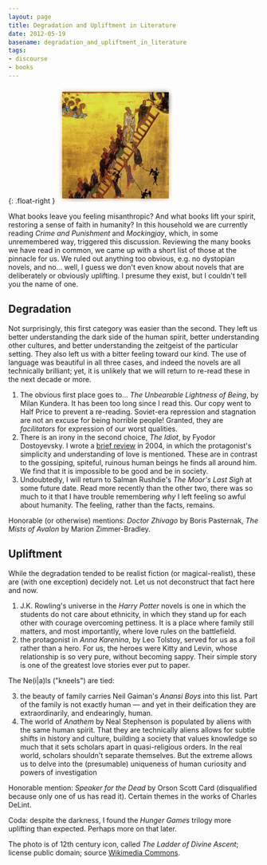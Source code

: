 ```yaml
---
layout: page
title: Degradation and Upliftment in Literature
date: 2012-05-19
basename: degradation_and_upliftment_in_literature
tags:
- discourse
- books
---
```


{: .float-right }
![latter of divine ascent](/images/latterAscent.png)

What books leave you feeling misanthropic? And what books lift your spirit,
restoring a sense of faith in humanity? In this household we are currently
reading _Crime and Punishment_ and _Mockingjay_, which, in some unremembered
way, triggered this discussion. Reviewing the many books we have read in common,
we came up with a short list of those at the pinnacle for us. We ruled out
anything too obvious, e.g. no dystopian novels, and no&hellip; well, I guess we
don't even know about novels that are deliberately or obviously uplifting. I
presume they exist, but I couldn't tell you the name of one.

<!-- truncate -->

## Degradation

Not surprisingly, this first category was easier than the second. They left us
better understanding the dark side of the human spirit, better understanding
other cultures, and better understanding the zeitgeist of the particular
setting. They also left us with a bitter feeling toward our kind. The use of
language was beautiful in all three cases, and indeed the novels are all
technically brilliant; yet, it is unlikely that we will return to re-read these
in the next decade or more.

1. The obvious first place goes to&hellip; _The Unbearable Lightness of Being_,
   by Milan Kundera. It has been too long since I read this. Our copy went to
   Half Price to prevent a re-reading. Soviet-era repression and stagnation are
   not an excuse for being horrible people! Granted, they are _facilitators_ for
   expression of our worst qualities.
2. There is an irony in the second choice, _The Idiot_, by Fyodor Dostoyevsky. I
   wrote a <a
   href="/archive/2004/07/16/dostoyevskys_th/">brief
   review</a> in 2004, in which the protagonist's simplicity and understanding
   of love is mentioned. These are in contrast to the gossiping, spiteful,
   ruinous human beings he finds all around him. We find that it is impossible
   to be good and be in society.
3. Undoubtedly, I will return to Salman Rushdie's _The Moor's Last Sigh_ at some
   future date. Read more recently than the other two, there was so much to it
   that I have trouble remembering _why_ I left feeling so awful about humanity.
   The feeling, rather than the facts, remains.

Honorable (or otherwise) mentions: _Doctor Zhivago_ by Boris Pasternak, _The
Mists of Avalon_ by Marion Zimmer-Bradley.

## Upliftment

While the degradation tended to be realist fiction (or magical-realist), these
are (with one exception) decidely not. Let us not deconstruct that fact here and
now.

1. J.K. Rowling's universe in the _Harry Potter_ novels is one in which the
   students do not care about ethnicity, in which they stand up for each other
   with courage overcoming pettiness. It is a place where family still matters,
   and most importantly, where love rules on the battlefield.
2. the protagonist in _Anna Karenina_, by Leo Tolstoy, served for us as a foil
   rather than a hero. For us, the heroes were Kitty and Levin, whose
   relationship is so very pure, without becoming sappy. Their simple story is
   one of the greatest love stories ever put to paper.

The Ne(i|a)ls ("kneels") are tied:

3. the beauty of family carries Neil Gaiman's _Anansi Boys_ into this list. Part
   of the family is not exactly human &mdash; and yet in their deification they
   are extraordinarily, and endearingly, human.
4. The world of _Anathem_ by Neal Stephenson is populated by aliens with the
   same human spirit. That they are technically aliens allows for subtle shifts
   in history and culture, building a society that values knowledge so much that
   it sets scholars apart in quasi-religious orders. In the real world, scholars
   shouldn't separate themselves. But the extreme allows us to delve into the
   (presumable) uniqueness of human curiosity and powers of investigation

Honorable mention: _Speaker for the Dead_ by Orson Scott Card (disqualified
because only one of us has read it). Certain themes in the works of Charles
DeLint.

Coda: despite the darkness, I found the _Hunger Games_ trilogy more uplifting
than expected. Perhaps more on that later.

The photo is of 12th century icon, called _The Ladder of Divine Ascent_;
license public domain; source [Wikimedia
Commons](http://commons.wikimedia.org/wiki/File:The_Ladder_of_Divine_Ascent_Monastery_of_St_Catherine_Sinai_12th_century.jpg).
